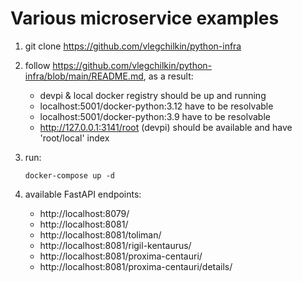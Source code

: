 # Various microservice examples

1. git clone https://github.com/vlegchilkin/python-infra

2. follow https://github.com/vlegchilkin/python-infra/blob/main/README.md, as a result:
   - devpi & local docker registry should be up and running
   - localhost:5001/docker-python:3.12 have to be resolvable 
   - localhost:5001/docker-python:3.9 have to be resolvable 
   - http://127.0.0.1:3141/root (devpi) should be available and have 'root/local' index
   
3. run:
   ```shell
   docker-compose up -d
   ```

4. available FastAPI endpoints:
   - http://localhost:8079/
   - http://localhost:8081/
   - http://localhost:8081/toliman/
   - http://localhost:8081/rigil-kentaurus/
   - http://localhost:8081/proxima-centauri/
   - http://localhost:8081/proxima-centauri/details/
